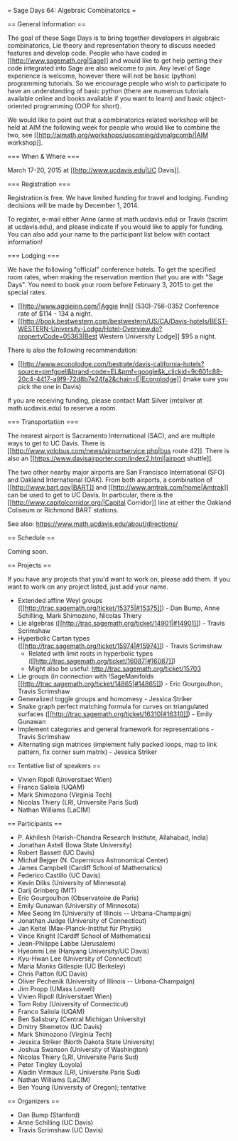 = Sage Days 64: Algebraic Combinatorics =

== General Information ==

The goal of these Sage Days is to bring together developers in algebraic combinatorics, Lie theory and representation theory
to discuss needed features and develop code. People who have coded in [[http://www.sagemath.org|Sage]] and would like to get help getting their
code integrated into Sage are also welcome to join.
Any level of Sage experience is welcome, however there will not be basic (python) programming tutorials. So we encourage people who wish to participate to have an understanding of basic python (there are numerous tutorials available online and books available if you want to learn) and basic object-oriented programming (OOP for short).

We would like to point out that a combinatorics related workshop will be held at AIM the following week for people who would like to combine the two, see [[http://aimath.org/workshops/upcoming/dynalgcomb/|AIM workshop]].

=== When & Where ===

March 17-20, 2015 at [[http://www.ucdavis.edu|UC Davis]].

=== Registration ===

Registration is free. We have limited funding for travel and lodging. Funding decisions will be made by December 1, 2014.

To register, e-mail either Anne (anne at math.ucdavis.edu) or Travis (tscrim at ucdavis.edu), and please indicate if you would like to apply for funding. You can also add your name to the participant list below with contact information!

=== Lodging ===

We have the following "official" conference hotels. To get the specified room rates, when making the reservation mention that you are with "Sage Days".
You need to book your room before February 3, 2015 to get the special rates.

 * [[http://www.aggieinn.com/|Aggie Inn]] (530)-756-0352 Conference rate of $114 - 134 a night.
 * [[http://book.bestwestern.com/bestwestern/US/CA/Davis-hotels/BEST-WESTERN-University-Lodge/Hotel-Overview.do?propertyCode=05363|Best Western University Lodge]] $95 a night.

There is also the following recommendation:

 * [[http://www.econolodge.com/bestrate/davis-california-hotels?source=pmfgoell&brand-code=EL&pmf=google&k_clickid=9c601c88-20c4-4417-a9f9-72d8b7e24fa2&chain=E|Econolodge]] (make sure you pick the one in Davis)

If you are receiving funding, please contact Matt Silver (mtsilver at math.ucdavis.edu) to reserve a room.

=== Transportation ===

The nearest airport is Sacramento International (SAC), and are multiple ways to get to UC Davis. There is [[http://www.yolobus.com/news/airportservice.php|bus route 42]]. There is also an [[https://www.davisairporter.com/index2.html|airport shuttle]].

The two other nearby major airports are San Francisco International (SFO) and Oakland International (OAK). From both airports, a combination of [[http://www.bart.gov|BART]] and [[http://www.amtrak.com/home|Amtrak]] can be used to get to UC Davis. In particular, there is the [[http://www.capitolcorridor.org/|Capital Corridor]] line at either the Oakland Coliseum or Richmond BART stations.

See also: https://www.math.ucdavis.edu/about/directions/

== Schedule ==

Coming soon.

== Projects ==

If you have any projects that you'd want to work on, please add them. If you want to work on any project listed, just add your name.

 * Extended affine Weyl groups ([[http://trac.sagemath.org/ticket/15375|#15375]]) - Dan Bump, Anne Schilling, Mark Shimozono, Nicolas Thiery
 * Lie algebras ([[http://trac.sagemath.org/ticket/14901|#14901]]) - Travis Scrimshaw
 * Hyperbolic Cartan types ([[http://trac.sagemath.org/ticket/15974|#15974]]) - Travis Scrimshaw
   * Related with limit roots in hyperbolic types ([[http://trac.sagemath.org/ticket/16087|#16087]])
   * Might also be useful: http://trac.sagemath.org/ticket/15703
 * Lie groups (in connection with !SageManifolds [[http://trac.sagemath.org/ticket/14865|#14865]]) - Eric Gourgoulhon, Travis Scrimshaw
 * Generalized toggle groups and homomesy - Jessica Striker
 * Snake graph perfect matching formula for curves on triangulated surfaces ([[http://trac.sagemath.org/ticket/16310|#16310]]) - Emily Gunawan
 * Implement categories and general framework for representations - Travis Scrimshaw
 * Alternating sign matrices (implement fully packed loops, map to link pattern, fix corner sum matrix) - Jessica Striker

== Tentative list of speakers ==

 * Vivien Ripoll (Universitaet Wien)
 * Franco Saliola (UQAM)
 * Mark Shimozono (Virginia Tech)
 * Nicolas Thiery (LRI, Universite Paris Sud)
 * Nathan Williams (LaCIM)

== Participants ==

 * P. Akhilesh (Harish-Chandra Research Institute, Allahabad, India)
 * Jonathan Axtell (Iowa State University)
 * Robert Bassett (UC Davis)
 * Michał Bejger (N. Copernicus Astronomical Center) 
 * James Campbell (Cardiff School of Mathematics)
 * Federico Castillo (UC Davis)
 * Kevin Dilks (University of Minnesota)
 * Darij Grinberg (MIT)
 * Eric Gourgoulhon (Observatoire de Paris)
 * Emily Gunawan (University of Minnesota)
 * Mee Seong Im (University of Illinois -- Urbana-Champaign)
 * Jonathan Judge (University of Connecticut)
 * Jan Keitel (Max-Planck-Institut für Physik)
 * Vince Knight (Cardiff School of Mathematics)
 * Jean-Philippe Labbe (Jerusalem)
 * Hyeonmi Lee (Hanyang University/UC Davis)
 * Kyu-Hwan Lee (University of Connecticut)
 * Maria Monks Gillespie (UC Berkeley)
 * Chris Patton (UC Davis)
 * Oliver Pechenik (University of Illinois -- Urbana-Champaign)
 * Jim Propp (UMass Lowell)
 * Vivien Ripoll (Universitaet Wien)
 * Tom Roby (University of Connecticut)
 * Franco Saliola (UQAM)
 * Ben Salisbury (Central Michigan University)
 * Dmitry Shemetov (UC Davis)
 * Mark Shimozono (Virginia Tech)
 * Jessica Striker (North Dakota State University)
 * Joshua Swanson (University of Washington)
 * Nicolas Thiery (LRI, Universite Paris Sud)
 * Peter Tingley (Loyola)
 * Aladin Virmaux (LRI, Universite Paris Sud)
 * Nathan Williams (LaCIM)
 * Ben Young (University of Oregon); tentative

== Organizers ==

 * Dan Bump (Stanford)
 * Anne Schilling (UC Davis)
 * Travis Scrimshaw (UC Davis)
